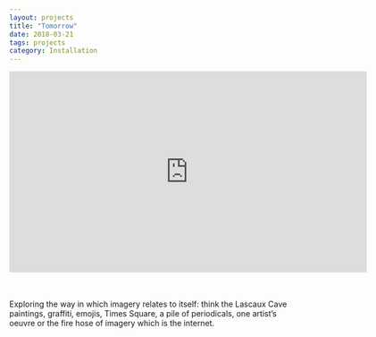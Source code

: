 ```yaml
---
layout: projects
title: "Tomorrow" 
date: 2018-03-21 
tags: projects 
category: Installation 
---
```


<iframe title="vimeo-player" src="https://player.vimeo.com/video/271582697" width="640" height="360" frameborder="0" allowfullscreen></iframe>

<br>
<br>
<br>


Exploring the way in which imagery relates to itself: think the Lascaux Cave paintings, graffiti, emojis, Times Square, a pile of periodicals, one artist’s oeuvre or the fire hose of imagery which is the internet.


